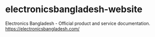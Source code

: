 # electronicsbangladesh-website
Electronics Bangladesh - Official product and service documentation.
https://electronicsbangladesh.com/
